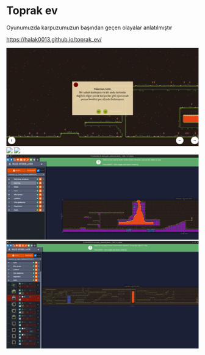 # Toprak ev
Oyunumuzda karpuzumuzun başından geçen olayalar anlatılmıştır

https://halak0013.github.io/toprak_ev/

<img src="data/img/readme/hikaye.png" width="651px">
<img src="data/img/readme/karanlık.png" width="451px">
<img src="data/img/readme/karanlık2.png" width="451px">
<img src="data/img/readme/level_design.png" width="651px">
<img src="data/img/readme/level_design2.png" width="651px">



